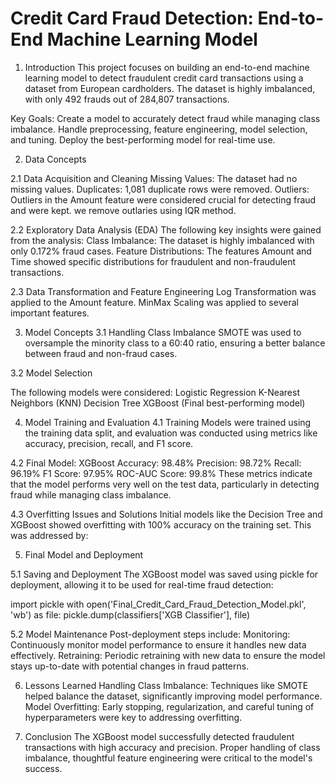 # Credit Card Fraud Detection: End-to-End Machine Learning Model
1. Introduction
This project focuses on building an end-to-end machine learning model to detect fraudulent credit card transactions using a dataset from European cardholders. The dataset is highly imbalanced, with only 492 frauds out of 284,807 transactions.

Key Goals:
Create a model to accurately detect fraud while managing class imbalance.
Handle preprocessing, feature engineering, model selection, and tuning.
Deploy the best-performing model for real-time use.

2. Data Concepts

2.1 Data Acquisition and Cleaning
Missing Values: The dataset had no missing values.
Duplicates: 1,081 duplicate rows were removed.
Outliers: Outliers in the Amount feature were considered crucial for detecting fraud and were kept. we remove outlaries using IQR method.

2.2 Exploratory Data Analysis (EDA)
The following key insights were gained from the analysis:
Class Imbalance: The dataset is highly imbalanced with only 0.172% fraud cases.
Feature Distributions: The features Amount and Time showed specific distributions for fraudulent and non-fraudulent transactions.

 2.3 Data Transformation and Feature Engineering
Log Transformation was applied to the Amount feature.
MinMax Scaling was applied to several important features. 

3. Model Concepts
3.1 Handling Class Imbalance
SMOTE was used to oversample the minority class to a 60:40 ratio, ensuring a better balance between fraud and non-fraud cases.

3.2 Model Selection

The following models were considered:
Logistic Regression
K-Nearest Neighbors (KNN)
Decision Tree
XGBoost (Final best-performing model)

4. Model Training and Evaluation
4.1 Training
Models were trained using the training data split, and evaluation was conducted using metrics like accuracy, precision, recall, and F1 score.

4.2 Final Model: XGBoost
Accuracy: 98.48%
Precision: 98.72%
Recall: 96.19%
F1 Score: 97.95%
ROC-AUC Score: 99.8%
These metrics indicate that the model performs very well on the test data, particularly in detecting fraud while managing class imbalance.

4.3 Overfitting Issues and Solutions
Initial models like the Decision Tree and XGBoost showed overfitting with 100% accuracy on the training set. This was addressed by:

5. Final Model and Deployment

5.1 Saving and Deployment
The XGBoost model was saved using pickle for deployment, allowing it to be used for real-time fraud detection:

import pickle
with open('Final_Credit_Card_Fraud_Detection_Model.pkl', 'wb') as file:
    pickle.dump(classifiers['XGB Classifier'], file)


5.2 Model Maintenance
Post-deployment steps include:
Monitoring: Continuously monitor model performance to ensure it handles new data effectively.
Retraining: Periodic retraining with new data to ensure the model stays up-to-date with potential changes in fraud patterns.

6. Lessons Learned
Handling Class Imbalance: Techniques like SMOTE helped balance the dataset, significantly improving model performance.
Model Overfitting: Early stopping, regularization, and careful tuning of hyperparameters were key to addressing overfitting.

7. Conclusion
The XGBoost model successfully detected fraudulent transactions with high accuracy and precision. Proper handling of class imbalance, thoughtful feature engineering were critical to the model's success.

